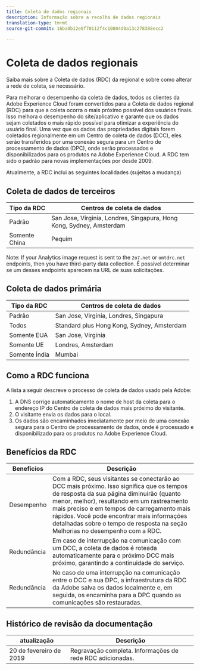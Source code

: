 ```yaml
---
title: Coleta de dados regionais
description: Informação sobre a recolha de dados regionais
translation-type: tm+mt
source-git-commit: 16ba0b12e0f70112f4c10804d0a13c278388ecc2

---
```



# Coleta de dados regionais

Saiba mais sobre a Coleta de dados (RDC) da regional e sobre como alterar a rede de coleta, se necessário.

Para melhorar o desempenho da coleta de dados, todos os clientes da Adobe Experience Cloud foram convertidos para a Coleta de dados regional (RDC) para que a coleta ocorra o mais próximo possível dos usuários finais. Isso melhora o desempenho do site/aplicativo e garante que os dados sejam coletados o mais rápido possível para otimizar a experiência do usuário final. Uma vez que os dados das propriedades digitais forem coletados regionalmente em um Centro de coleta de dados (DCC), eles serão transferidos por uma conexão segura para um Centro de processamento de dados (DPC), onde serão processados e disponibilizados para os produtos na Adobe Experience Cloud. A RDC tem sido o padrão para novas implementações por desde 2009.

Atualmente, a RDC inclui as seguintes localidades (sujeitas a mudança)

## Coleta de dados de terceiros

| Tipo da RDC | Centros de coleta de dados |
|---------------------|-------------------|
| Padrão | San Jose, Virginia, Londres, Singapura, Hong Kong, Sydney, Amsterdam |
| Somente China | Pequim |

Note: If your Analytics image request is sent to the `2o7.net` or `omtdrc.net` endpoints, then you have third-party data collection. É possível determinar se um desses endpoints aparecem na URL de suas solicitações.

## Coleta de dados primária

| Tipo da RDC | Centros de coleta de dados |
|---------------------|-------------------|
| Padrão | San Jose, Virginia, Londres, Singapura |
| Todos | Standard plus Hong Kong, Sydney, Amsterdam |
| Somente EUA | San Jose, Virginia |
| Somente UE | Londres, Amsterdam |
| Somente Índia | Mumbai |

## Como a RDC funciona

A lista a seguir descreve o processo de coleta de dados usado pela Adobe:

1. A DNS corrige automaticamente o nome de host da coleta para o endereço IP do Centro de coleta de dados mais próximo do visitante.
1. O visitante envia os dados para o local.
1. Os dados são encaminhados imediatamente por meio de uma conexão segura para o Centro de processamento de dados, onde é processado e disponibilizado para os produtos na Adobe Experience Cloud.

## Benefícios da RDC

| Benefícios | Descrição |
|---------|-----------|
| Desempenho | Com a RDC, seus visitantes se conectarão ao DCC mais próximo. Isso significa que os tempos de resposta da sua página diminuirão (quanto menor, melhor), resultando em um rastreamento mais preciso e em tempos de carregamento mais rápidos. Você pode encontrar mais informações detalhadas sobre o tempo de resposta na seção Melhorias no desempenho com a RDC. |
| Redundância | Em caso de interrupção na comunicação com um DCC, a coleta de dados é roteada automaticamente para o próximo DCC mais próximo, garantindo a continuidade do serviço. |
| Redundância | No caso de uma interrupção na comunicação entre o DCC e sua DPC, a infraestrutura da RDC da Adobe salva os dados localmente e, em seguida, os encaminha para a DPC quando as comunicações são restauradas. |

## Histórico de revisão da documentação

| atualização | Descrição |
|--------|---------|
| 20 de fevereiro de 2019 | Regravação completa. Informações de rede RDC adicionadas. |
